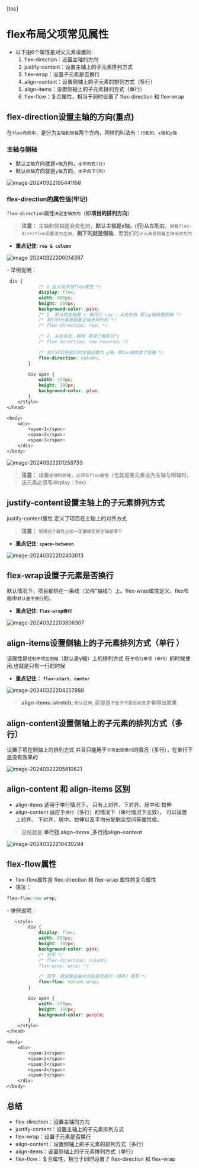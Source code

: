 [toc]



# flex布局父项常见属性





* 以下由6个属性是对父元素设置的:
  1. flex-direction：设置主轴的方向
  2. justify-content：设置主轴上的子元素排列方式
  3. flex-wrap：设置子元素是否换行 
  4. align-content：设置侧轴上的子元素的排列方式（多行）
  5. align-items：设置侧轴上的子元素排列方式（单行）
  6. flex-flow：复合属性，相当于同时设置了 flex-direction 和 flex-wrap







## flex-direction设置主轴的方向(重点)

在`flex布局中`，是分为`主轴和侧轴`两个方向，同样的叫法有：`行和列、x轴和y轴`



### 主轴与侧轴

* 默认`主轴`方向就是`x轴`方向，`水平向右(行)`
* 默认`侧轴`方向就是`y轴`方向，`水平向下(列)`

![image-20240322195441158](http://images.newstar.net.cn/sally-imgsimage-20240322195441158.png) 



### flex-direction的属性值(牢记)

`flex-direction`属性`决定主轴方向`（即**项目的排列方向**）

> **注意：** 主轴和侧轴是会变化的，**默认主轴是x轴，(行)从左到右**。`就看flex-direction设置谁为主轴`，**剩下的就是侧轴**。而我们的`子元素是跟着主轴来排列的`



* **重点记住**:  **`row & column`**

![image-20240322200014367](http://images.newstar.net.cn/sally-imgsimage-20240322200014367.png) 



\- 举例说明：

```css
 div {
            /* 1.给父级添加flex属性 */
            display: flex;
            width: 800px;
            height: 300px;
            background-color: pink;
            /* 1. 默认的主轴是 x 轴为行 row ，从左到右 那么y轴就是侧轴 */
            /* 我们的元素是跟着主轴来排列的 */
            /* flex-direction: row; */

            /* 2. 从右到左，翻转 简单了解即可*/
            /* flex-direction: row-reverse; */

            /* 我们可以把我们的主轴设置为 y轴，那么x轴就成了侧轴 */
            flex-direction: column;
        }

        div span {
            width: 150px;
            height: 100px;
            background-color: plum;
        }
    </style>
</head>

<body>
    <div>
        <span>1</span>
        <span>2</span>
        <span>3</span>
    </div>
</body>
```

![image-20240322201259733](http://images.newstar.net.cn/sally-imgsimage-20240322201259733.png) 



> **注意：** 设置`主轴和侧轴`，`必须有flex属性`（也就是某元素设为主轴与侧轴时，该元素必须写display：flex）



## justify-content设置主轴上的子元素排列方式

justify-content属性 定义了项目在主轴上的对齐方式

> **注意：** `使用这个属性之前一定要确定好主轴是哪个`





* **重点记住**: **`space-between`**

![image-20240322202403013](http://images.newstar.net.cn/sally-imgsimage-20240322202403013.png)  





##  flex-wrap设置子元素是否换行

默认情况下，项目都排在一条线（又称”轴线”）上。flex-wrap属性定义，flex布局中`默认是不换行`的。 



* **重点记住**: **`flex-wrap换行`**

![image-20240322203806307](http://images.newstar.net.cn/sally-imgsimage-20240322203806307.png) 





## align-items设置侧轴上的子元素排列方式（单行 ）

该属性是`控制子项在侧轴`（默认是y轴）上的排列方式 在`子项为单项（单行）`的时候使用,也就是只有一行的时候



* **重点记住：** **`flex-start、center`**

![image-20240322204257888](http://images.newstar.net.cn/sally-imgsimage-20240322204257888.png)  

> **align-items: stretch;** `默认拉伸`, 前提是`子盒子不要给高度`才看得出效果







## align-content设置侧轴上的子元素的排列方式（多行）

设置子项在侧轴上的排列方式 并且只能用于`子项出现换行`的情况（多行），在单行下是没有效果的

![image-20240322205810621](http://images.newstar.net.cn/sally-imgsimage-20240322205810621.png) 





## align-content 和 align-items 区别

* align-items 适用于单行情况下， 只有上对齐、下对齐、居中和 拉伸
* align-content 适应于`换行`（多行）的情况下（单行情况下无效）， 可以设置 上对齐、 下对齐、居中、拉伸以及平均分配剩余空间等属性值。

> 总结就是:**单行找 align-items ,多行找align-content**



![image-20240322210430294](http://images.newstar.net.cn/sally-imgsimage-20240322210430294.png) 





## flex-flow属性

* flex-flow属性是 flex-direction 和 flex-wrap 属性的复合属性
* 语法：

```css
flex-flow:row wrap;
```



\- 举例说明：

```css
   <style>
        div {
            display: flex;
            width: 600px;
            height: 300px;
            background-color: pink;
            /* 分写 */
            /* flex-direction: column;
            flex-wrap: wrap; */

            /* 简写：把设置主轴方向和是否换行（换列）简写 */
            flex-flow: column wrap;
        }

        div span {
            width: 150px;
            height: 100px;
            background-color: purple;
        }
    </style>
</head>

<body>
    <div>
        <span>1</span>
        <span>2</span>
        <span>3</span>
        <span>4</span>
        <span>5</span>
    </div>
</body>
```







## 总结

* flex-direction：设置主轴的方向
* justify-content：设置主轴上的子元素排列方式
* flex-wrap：设置子元素是否换行 
* align-content：设置侧轴上的子元素的排列方式（多行）
* align-items：设置侧轴上的子元素排列方式（单行）
* flex-flow：复合属性，相当于同时设置了 flex-direction 和 flex-wrap

